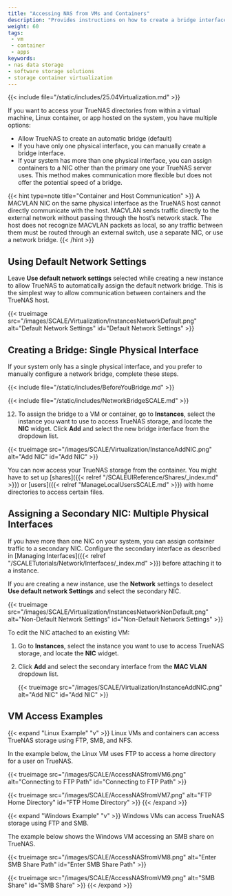 ```yaml
---
title: "Accessing NAS from VMs and Containers"
description: "Provides instructions on how to create a bridge interface for virtual machines or applications and provides Linux and Windows examples."
weight: 60
tags:
 - vm
 - container
 - apps
keywords:
- nas data storage
- software storage solutions
- storage container virtualization
---
```


{{< include file="/static/includes/25.04Virtualization.md" >}}

If you want to access your TrueNAS directories from within a virtual machine, Linux container, or app hosted on the system, you have multiple options:

* Allow TrueNAS to create an automatic bridge (default)
* If you have only one physical interface, you can manually create a bridge interface.
* If your system has more than one physical interface, you can assign containers to a NIC other than the primary one your TrueNAS server uses.
  This method makes communication more flexible but does not offer the potential speed of a bridge.

{{< hint type=note title="Container and Host Communication" >}}
A MACVLAN NIC on the same physical interface as the TrueNAS host cannot directly communicate with the host. MACVLAN sends traffic directly to the external network without passing through the host’s network stack. The host does not recognize MACVLAN packets as local, so any traffic between them must be routed through an external switch, use a separate NIC, or use a network bridge.
{{< /hint >}}

## Using Default Network Settings

Leave **Use default network settings** selected while creating a new instance to allow TrueNAS to automatically assign the default network bridge.
This is the simplest way to allow communication between containers and the TrueNAS host.

{{< trueimage src="/images/SCALE/Virtualization/InstancesNetworkDefault.png" alt="Default Network Settings" id="Default Network Settings" >}}

## Creating a Bridge: Single Physical Interface

If your system only has a single physical interface, and you prefer to manually configure a network bridge, complete these steps.

{{< include file="/static/includes/BeforeYouBridge.md" >}}

{{< include file="/static/includes/NetworkBridgeSCALE.md" >}}

12. To assign the bridge to a VM or container, go to **Instances**, select the instance you want to use to access TrueNAS storage, and locate the **NIC** widget.
   Click **Add** and select the new bridge interface from the dropdown list.

   {{< trueimage src="/images/SCALE/Virtualization/InstanceAddNIC.png" alt="Add NIC" id="Add NIC" >}}

You can now access your TrueNAS storage from the container.
You might have to set up [shares]({{< relref "/SCALEUIReference/Shares/_index.md" >}}) or [users]({{< relref "ManageLocalUsersSCALE.md" >}}) with home directories to access certain files.

## Assigning a Secondary NIC: Multiple Physical Interfaces

If you have more than one NIC on your system, you can assign container traffic to a secondary NIC.
Configure the secondary interface as described in [Managing Interfaces]({{< relref "/SCALETutorials/Network/Interfaces/_index.md" >}}) before attaching it to a instance.

If you are creating a new instance, use the **Network** settings to deselect **Use default network Settings** and select the secondary NIC.

{{< trueimage src="/images/SCALE/Virtualization/InstancesNetworkNonDefault.png" alt="Non-Default Network Settings" id="Non-Default Network Settings" >}}

To edit the NIC attached to an existing VM:

1. Go to **Instances**, select the instance you want to use to access TrueNAS storage, and locate the **NIC** widget.

2. Click **Add** and select the secondary interface from the **MAC VLAN** dropdown list.

   {{< trueimage src="/images/SCALE/Virtualization/InstanceAddNIC.png" alt="Add NIC" id="Add NIC" >}}

## VM Access Examples

{{< expand "Linux Example" "v" >}}
Linux VMs and containers can access TrueNAS storage using FTP, SMB, and NFS.

In the example below, the Linux VM uses FTP to access a home directory for a user on TrueNAS.

{{< trueimage src="/images/SCALE/AccessNASfromVM6.png" alt="Connecting to FTP Path" id="Connecting to FTP Path" >}}

{{< trueimage src="/images/SCALE/AccessNASfromVM7.png" alt="FTP Home Directory" id="FTP Home Directory" >}}
{{< /expand >}}

{{< expand "Windows Example" "v" >}}
Windows VMs can access TrueNAS storage using FTP and SMB.

The example below shows the Windows VM accessing an SMB share on TrueNAS.

{{< trueimage src="/images/SCALE/AccessNASfromVM8.png" alt="Enter SMB Share Path" id="Enter SMB Share Path" >}}

{{< trueimage src="/images/SCALE/AccessNASfromVM9.png" alt="SMB Share" id="SMB Share" >}}
{{< /expand >}}
